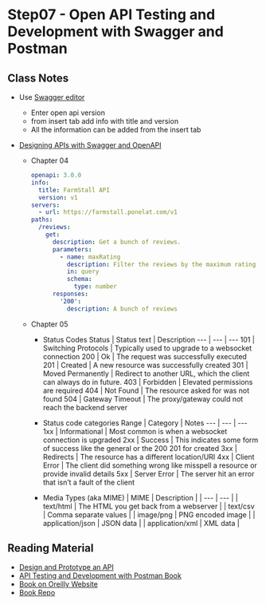 # Step07 - Open API Testing and Development with Swagger and Postman

## Class Notes

- Use [Swagger editor](https://editor.swagger.io/)
  - Enter open api version
  - from insert tab add info with title and version
  - All the information can be added from the insert tab
- [Designing APIs with Swagger and OpenAPI](https://www.manning.com/books/designing-apis-with-swagger-and-openapi)

  - Chapter 04

    ```yml
    openapi: 3.0.0
    info:
      title: FarmStall API
      version: v1
    servers:
      - url: https://farmstall.ponelat.com/v1
    paths:
      /reviews:
        get:
          description: Get a bunch of reviews.
          parameters:
            - name: maxRating
              description: Filter the reviews by the maximum rating
              in: query
              schema:
                type: number
          responses:
            '200':
              description: A bunch of reviews
    ```

  - Chapter 05

    - Status Codes
      Status | Status text | Description
      --- | --- | ---
      101 | Switching Protocols | Typically used to upgrade to a websocket connection
      200 | Ok | The request was successfully executed
      201 | Created | A new resource was successfully created
      301 | Moved Permanently | Redirect to another URL, which the client can always do in future.
      403 | Forbidden | Elevated permissions are required
      404 | Not Found | The resource asked for was not found
      504 | Gateway Timeout | The proxy/gateway could not reach the backend server

    - Status code categories
      Range | Category | Notes
      --- | --- | ---
      1xx | Informational | Most common is when a websocket connection is upgraded
      2xx | Success | This indicates some form of success like the general or the 200 201 for created
      3xx | Redirects | The resource has a different location/URI
      4xx | Client Error | The client did something wrong like misspell a resource or provide invalid details
      5xx | Server Error | The server hit an error that isn’t a fault of the client

    - Media Types (aka MIME)
      | MIME | Description |
      | --- | --- |
      | text/html | The HTML you get back from a webserver |
      | text/csv | Comma separate values |
      | image/png | PNG encoded image |
      | application/json | JSON data |
      | application/xml | XML data |

## Reading Material

- [Design and Prototype an API](https://www.youtube.com/watch?v=r4kb3jOSsmk&ab_channel=Postman)
- [API Testing and Development with Postman Book](https://www.packtpub.com/product/api-testing-and-development-with-postman/9781800569201)
- [Book on Oreilly Website](https://www.oreilly.com/library/view/api-testing-and/9781800569201/)
- [Book Repo](https://github.com/PacktPublishing/API-Testing-and-Development-with-Postman)
